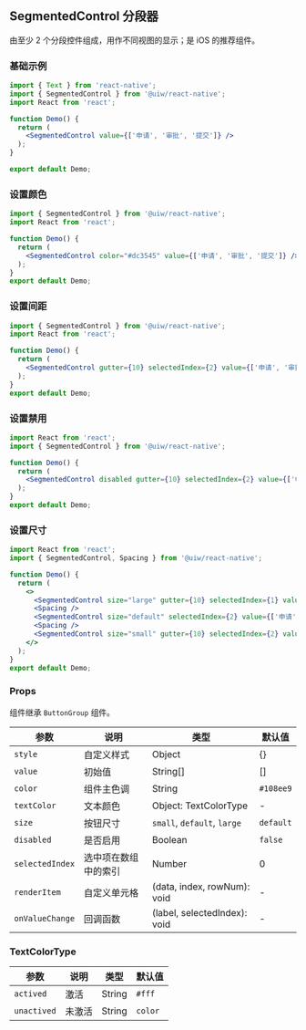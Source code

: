 SegmentedControl 分段器
---

由至少 2 个分段控件组成，用作不同视图的显示；是 iOS 的推荐组件。



### 基础示例


```jsx mdx:preview&background=#bebebe29
import { Text } from 'react-native';
import { SegmentedControl } from '@uiw/react-native';
import React from 'react';

function Demo() {
  return (
    <SegmentedControl value={['申请', '审批', '提交']} />
  );
}

export default Demo;
```

### 设置颜色


```jsx mdx:preview&background=#bebebe29
import { SegmentedControl } from '@uiw/react-native';
import React from 'react';

function Demo() {
  return (
    <SegmentedControl color="#dc3545" value={['申请', '审批', '提交']} />
  );
}
export default Demo;
```

### 设置间距

```jsx mdx:preview&background=#bebebe29
import { SegmentedControl } from '@uiw/react-native';
import React from 'react';

function Demo() {
  return (
    <SegmentedControl gutter={10} selectedIndex={2} value={['申请', '审批', '提交']} />
  );
}
export default Demo;
```
### 设置禁用

```jsx mdx:preview&background=#bebebe29
import React from 'react';
import { SegmentedControl } from '@uiw/react-native';

function Demo() {
  return (
    <SegmentedControl disabled gutter={10} selectedIndex={2} value={['申请', '审批', '提交']} />
  );
}
export default Demo;
```

### 设置尺寸

```jsx mdx:preview&background=#bebebe29
import React from 'react';
import { SegmentedControl, Spacing } from '@uiw/react-native';

function Demo() {
  return (
    <>
      <SegmentedControl size="large" gutter={10} selectedIndex={1} value={['申请', '审批', '提交']} />
      <Spacing />
      <SegmentedControl size="default" selectedIndex={2} value={['申请', '审批', '提交']} />
      <Spacing />
      <SegmentedControl size="small" gutter={10} selectedIndex={2} value={['申请', '审批', '提交']} />
    </>
  );
}
export default Demo;
```

### Props

组件继承 `ButtonGroup` 组件。

| 参数 | 说明 | 类型 | 默认值 |
|------|------|-----|------|
| `style` | 自定义样式 | Object | {} |
| `value` | 初始值 | String[] | [] |
| `color` | 组件主色调 | String | `#108ee9` |
| `textColor` | 文本颜色 | Object: TextColorType | - |
| `size` | 按钮尺寸 | `small`, `default`, `large` | `default` |
| `disabled` | 是否启用 | Boolean | `false` |
| `selectedIndex` | 选中项在数组中的索引 | Number | 0 |
| `renderItem` | 自定义单元格 | (data, index, rowNum): void | - |
| `onValueChange` | 回调函数 | (label, selectedIndex): void | - |


### TextColorType

| 参数 | 说明 | 类型 | 默认值 |
|------|------|-----|------|
| `actived` | 激活 | String | `#fff` |
| `unactived` | 未激活 | String | `color` |
